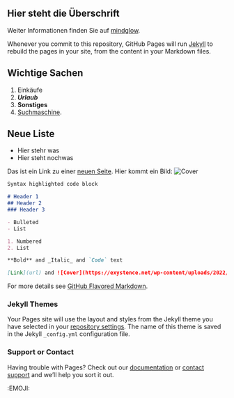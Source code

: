 ## Hier steht die Überschrift

Weiter Informationen finden Sie auf [mindglow](https://www.mindglow.de).

Whenever you commit to this repository, GitHub Pages will run [Jekyll](https://jekyllrb.com/) to rebuild the pages in your site, from the content in your Markdown files.

## Wichtige Sachen
1. Einkäufe
2. ___Urlaub___
3. __Sonstiges__
4. [Suchmaschine](https://www.google.com).

## __Neue Liste__
- Hier stehr was
- Hier steht nochwas

Das ist ein Link zu einer [neuen Seite](../NEW.md).
Hier kommt ein Bild: ![Cover](https://exystence.net/wp-content/uploads/2022/02/Robbie-Lee-300x300.jpg)




```markdown
Syntax highlighted code block

# Header 1
## Header 2
### Header 3

- Bulleted
- List

1. Numbered
2. List

**Bold** and _Italic_ and `Code` text

[Link](url) and ![Cover](https://exystence.net/wp-content/uploads/2022/02/Robbie-Lee-300x300.jpg)
```

For more details see [GitHub Flavored Markdown](https://guides.github.com/features/mastering-markdown/).

### Jekyll Themes

Your Pages site will use the layout and styles from the Jekyll theme you have selected in your [repository settings](https://github.com/arc18/tryout/settings). The name of this theme is saved in the Jekyll `_config.yml` configuration file.

### Support or Contact

Having trouble with Pages? Check out our [documentation](https://help.github.com/categories/github-pages-basics/) or [contact support](https://github.com/contact) and we’ll help you sort it out.

:EMOJI:
